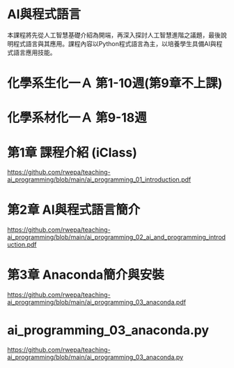 # AI與程式語言

本課程將先從人工智慧基礎介紹為開端，再深入探討人工智慧進階之議題，最後說明程式語言與其應用。課程內容以Python程式語言為主，以培養學生具備AI與程式語言應用技能。

# 化學系生化一Ａ 第1-10週(第9章不上課)

# 化學系材化一Ａ 第9-18週

# 第1章 課程介紹 (iClass)
https://github.com/rwepa/teaching-ai_programming/blob/main/ai_programming_01_introduction.pdf

# 第2章 AI與程式語言簡介
https://github.com/rwepa/teaching-ai_programming/blob/main/ai_programming_02_ai_and_programming_introduction.pdf

# 第3章 Anaconda簡介與安裝
https://github.com/rwepa/teaching-ai_programming/blob/main/ai_programming_03_anaconda.pdf

# ai_programming_03_anaconda.py
https://github.com/rwepa/teaching-ai_programming/blob/main/ai_programming_03_anaconda.py
